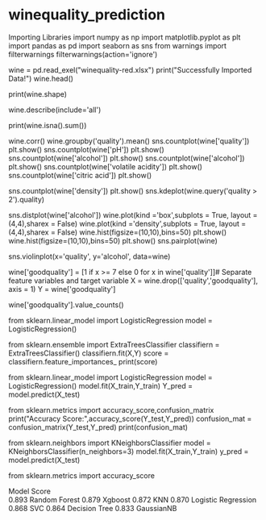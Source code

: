 # winequality_prediction
Importing Libraries
import numpy as np
import matplotlib.pyplot as plt  
import pandas as pd
import seaborn as sns
from warnings import filterwarnings
filterwarnings(action='ignore')

wine = pd.read_exel("winequality-red.xlsx")
print("Successfully Imported Data!")
wine.head()

print(wine.shape)

wine.describe(include='all')

print(wine.isna().sum())

wine.corr()
wine.groupby('quality').mean()
sns.countplot(wine['quality'])
plt.show()
sns.countplot(wine['pH'])
plt.show()
sns.countplot(wine['alcohol'])
plt.show()
sns.countplot(wine['alcohol'])
plt.show()
sns.countplot(wine['volatile acidity'])
plt.show()
sns.countplot(wine['citric acid'])
plt.show()

sns.countplot(wine['density'])
plt.show()
sns.kdeplot(wine.query('quality > 2').quality)

sns.distplot(wine['alcohol'])
wine.plot(kind ='box',subplots = True, layout =(4,4),sharex = False)
wine.plot(kind ='density',subplots = True, layout =(4,4),sharex = False)
wine.hist(figsize=(10,10),bins=50)
plt.show()
wine.hist(figsize=(10,10),bins=50)
plt.show()
sns.pairplot(wine)


sns.violinplot(x='quality', y='alcohol', data=wine)


wine['goodquality'] = [1 if x >= 7 else 0 for x in wine['quality']]# Separate feature variables and target variable
X = wine.drop(['quality','goodquality'], axis = 1)
Y = wine['goodquality']

wine['goodquality'].value_counts()

from sklearn.linear_model import LogisticRegression
model = LogisticRegression()

from sklearn.ensemble import ExtraTreesClassifier
classifiern = ExtraTreesClassifier()
classifiern.fit(X,Y)
score = classifiern.feature_importances_
print(score)

from sklearn.linear_model import LogisticRegression
model = LogisticRegression()
model.fit(X_train,Y_train)
Y_pred = model.predict(X_test)

from sklearn.metrics import accuracy_score,confusion_matrix
print("Accuracy Score:",accuracy_score(Y_test,Y_pred))
confusion_mat = confusion_matrix(Y_test,Y_pred)
print(confusion_mat)

from sklearn.neighbors import KNeighborsClassifier
model = KNeighborsClassifier(n_neighbors=3)
model.fit(X_train,Y_train)
y_pred = model.predict(X_test)

from sklearn.metrics import accuracy_score



Model
Score	
0.893	Random Forest
0.879	Xgboost
0.872	KNN
0.870	Logistic Regression
0.868	SVC
0.864	Decision Tree
0.833	GaussianNB
